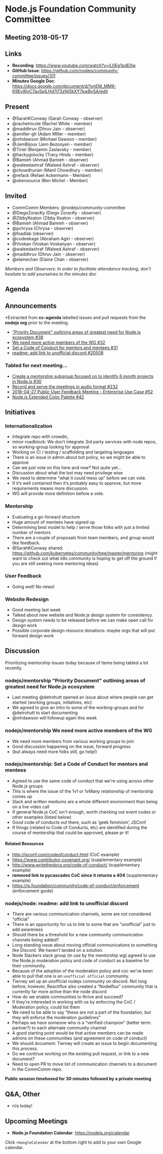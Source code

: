 # Node.js Foundation Community Committee 
## Meeting 2018-05-17

## Links

* **Recording**: https://www.youtube.com/watch?v=jL0Eg1pdE0w
* **GitHub Issue**: https://github.com/nodejs/community-committee/issues/311
* **Minutes Google Doc**: https://docs.google.com/document/d/1ynEM_MM9-K9EyWvC7avSplLHd7I73zNjSkXY7kwBySA/edit

## Present

* @SarahKConway (Sarah Conway - observer)
* @rachelnicole (Rachel White - member)
* @maddhruv (Dhruv Jain - observer)
* @amiller-gh (Adam MIller - member)
* @mhdawson (Michael Dawson - member)
* @JemBijoux (Jem Bezooyen - member)
* @Tiriel (Benjamin Zaslavsky - member)
* @hackygolucky (Tracy Hinds - member)
* @Bamieh (Ahmad Bamieh - observer)
* @waleedashraf (Waleed Ashraf - observer)
* @chowdhurian (Manil Chowdhury - member)
* @refack (Refael Ackermann - Member)
* @obensource (Ben Michel - Member)

## Invited

* CommComm Members: @nodejs/community-committee
* @DiegoZoracKy (Diego ZoracKy - observer)
* @ZibbyKeaton (Zibby Keaton - observer)
* @Bamieh (Ahmad Bamieh - observer)
* @pchrysa (Chrysa - observer)
* @foadlab (observer)
* @codeekage (Abraham Agiri - observer)
* @Voskan (Voskan Voskanyan - observer)
* @waleedashraf (Waleed Ashraf - observer)
* @maddhruv (Dhruv Jain - observer)
* @elainechan (Elaine Chan - observer)

*Members and Observers: In order to facilitate attendance tracking, don't hesitate to add yourselves to the minutes doc*

## Agenda

## Announcements
 
*Extracted from **cc-agenda** labelled issues and pull requests from the **nodejs org** prior to the meeting.

- ["Priority Document" outlining areas of greatest need for Node.js ecosystem #38](https://github.com/nodejs/mentorship/issues/38)
- [We need more active members of the WG #32](https://github.com/nodejs/mentorship/issues/32)
- [Set a Code of Conduct for mentors and mentees #31](https://github.com/nodejs/mentorship/issues/31)
- [readme: add link to unofficial discord #20508](https://github.com/nodejs/node/pull/20508)

### Tabled for next meeting...

- [Create a mentorship subgroup focused on to identify 6 month projects in Node.js #30](https://github.com/nodejs/mentorship/issues/30)
- [Record and serve the meetings in audio format #232](https://github.com/nodejs/community-committee/issues/232)
- [2018-04-27 Public User Feedback Meeting - Enterprise Use Case #52](https://github.com/nodejs/user-feedback/issues/52)
- [Node.js Extended Color Palette #42](https://github.com/nodejs/website-redesign/issues/42)


## Initiatives

### Internationalization

- Integrate repo with crowdin, 
- minor roadblock: We don’t integrate 3rd party services with node repos, so working-group looking for approval 
- Working on CI / testing / scaffolding and targeting languages
- There is an issue in admin about bot policy, so we might be able to approve
- Can we just vote on this here and now? Not quite yet...
- Discussion about what the bot may need privilege wise
- We need to determine “what it could mess up” before we can vote. 
- If it’s well contained then it’s probably easy to approve, but more requirements means more discussion.
- WG will provide more definition before a vote.

### Mentorship

- Evaluating a go-forward structure
- Huge amount of mentees have signed up
- Determining best model to help / serve those folks with just a limited number of mentors
- There are a couple of proposals from team members, and group would like feedback.
- @SarahKConway shared: https://github.com/kubernetes/community/tree/master/mentoring
  (might want to check out what k8s community is hoping to get off the ground if you are still seeking more mentoring ideas)

### User Feedback

- Going well! No news!

### Website Redesign

- Good meeting last week
- Talked about new website and  Node.js design system for consistency.
- Design system needs to be released before we can make open call for design work
- Possible corporate design resource donations: maybe orgs that will put forward design work


## Discussion

Prioritizing mentorship issues today because of items being tabled a lot recently.

### nodejs/mentorship "Priority Document" outlining areas of greatest need for Node.js ecosystem

- Last meeting @detrohutt opened an issue about where people can get started (working groups, initiatives, etc)
- We agreed to give an intro to some of the working-groups and for @detrohutt to start documenting
- @mhdawson will followup again this week

### nodejs/mentorship We need more active members of the WG

- We need more members from various working groups to join
- Good discussion happening on the issue, forward progress 
- (but always need more folks still, go help!)

### nodejs/mentorship: Set a Code of Conduct for mentors and mentees

- Agreed to use the same code of conduct that we're using across other Node.js groups
- This is where the issue of the 1v1 or 1vMany relationship of mentorship comes up
- Slack and written mediums are a whole different environment than being on a live video call
- If general Node.js CoC isn't enough, worth checking out event codes or other examples (listed below)
- Good code of conducts out there, such as ‘geek feminism’, JSConf 
- If things (related to Code of Conducts, etc) are identified during the course of mentorship that could be approved, please pr it!

#### Related Resources 

- http://jsconf.com/codeofconduct.html (CoC example)
- https://www.contributor-covenant.org/ (supplementary example)
- http://www.writethedocs.org/code-of-conduct/ (supplementary example)
- **removed link to pycascades CoC since it returns a 404** (supplementary example)
- https://js.foundation/community/code-of-conduct/enforcement (enforcement guide)

### nodejs/node: readme: add link to unofficial discord

- There are various communication channels, some are not considered “official”
- There is an opportunity for us to link to some that are “unofficial” just to add awareness
- Should there be a threshold for a new community communication channels being added?
- Long standing issue about moving official communications to something like Discord. We haven’t landed on a solution.
- Node Slackers slack group (in use by the mentorship wg) agreed to use the Node.js moderation policy and code of conduct as a baseline for their community.
- Because of the adoption of the moderation policy and coc we’ve been able to pull that one is an `unofficial official` community.
- Tierney set up an unofficial nodejs community on discord. Not long before, however, Reactiflux also created a “Nodeiflux” community that is currently far more active than the node discord
- How do we enable communities to thrive and succeed?
- If they’re interested in working with us by enforcing the CoC / Moderation policy, could list them
- We need to be able to say “these are not a part of the foundation, but they will enforce the moderation guidelines”
- Perhaps we have someone who is a “verified champion” (better term: partner?) to each alternate community channel
- A good starting point would be that active members can be made admins on these communities (and agreement on code of conduct)
- We should document: Tierney will create an issue to begin documenting this process.
- Do we continue working on the existing pull request, or link to a new document?
- Need to open PR to move list of communication channels to a document in the CommComm repo.

**Public session timeboxed for 30 minutes followed by a private meeting**

## Q&A, Other

- n/a today!

## Upcoming Meetings

* **Node.js Foundation Calendar**: https://nodejs.org/calendar

Click `+GoogleCalendar` at the bottom right to add to your own Google calendar.

